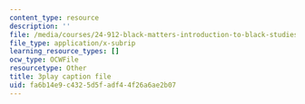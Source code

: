 ```yaml
---
content_type: resource
description: ''
file: /media/courses/24-912-black-matters-introduction-to-black-studies-spring-2017/fa6b14e9c4325d5fadf44f26a6ae2b07_o4xIlEt71Pw.vtt
file_type: application/x-subrip
learning_resource_types: []
ocw_type: OCWFile
resourcetype: Other
title: 3play caption file
uid: fa6b14e9-c432-5d5f-adf4-4f26a6ae2b07
---
```

